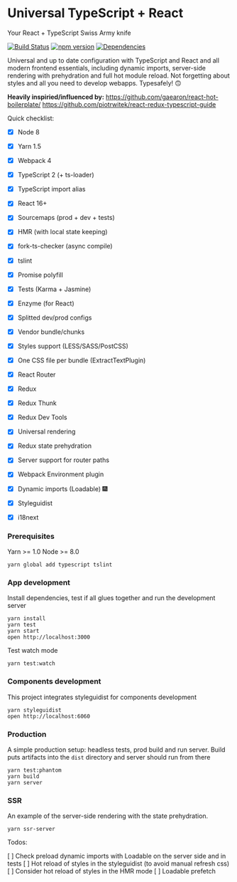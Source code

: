 Universal TypeScript + React
=====================
Your React + TypeScript Swiss Army knife

[![Build Status](https://travis-ci.org/zdanowiczkonrad/universal-typescript-react.svg?branch=master)](https://travis-ci.org/zdanowiczkonrad/universal-typescript-react) [![npm version](https://badge.fury.io/js/universal-typescript-react.svg)](https://badge.fury.io/js/universal-typescript-react) [![Dependencies](https://david-dm.org/zdanowiczkonrad/universal-typescript-react.svg)](https://david-dm.org/zdanowiczkonrad/universal-typescript-react.svg)

Universal and up to date configuration with TypeScript and React and all modern frontend essentials,
including dynamic imports, server-side rendering with prehydration and full hot module reload.
Not forgetting about styles and all you need to develop webapps. Typesafely! 🙃

**Heavily inspiried/influenced by:**
https://github.com/gaearon/react-hot-boilerplate/
https://github.com/piotrwitek/react-redux-typescript-guide

Quick checklist:
* [x] Node 8
* [x] Yarn 1.5
* [x] Webpack 4
* [x] TypeScript 2 (+ ts-loader)
* [x] TypeScript import alias
* [x] React 16+
* [x] Sourcemaps (prod + dev + tests)
* [x] HMR (with local state keeping)
* [x] fork-ts-checker (async compile)
* [x] tslint
* [x] Promise polyfill
* [x] Tests (Karma + Jasmine)
* [x] Enzyme (for React)
* [x] Splitted dev/prod configs
* [x] Vendor bundle/chunks
* [x] Styles support (LESS/SASS/PostCSS)
* [x] One CSS file per bundle (ExtractTextPlugin)
* [x] React Router
* [x] Redux
* [x] Redux Thunk
* [x] Redux Dev Tools
* [x] Universal rendering
* [x] Redux state prehydration
* [x] Server support for router paths
* [x] Webpack Environment plugin
* [x] Dynamic imports (Loadable) 🎆
* [x] Styleguidist
* [x] i18next


### Prerequisites

Yarn >= 1.0
Node >= 8.0 

```
yarn global add typescript tslint
```

### App development
Install dependencies, test if all glues together and run the development server

```
yarn install
yarn test
yarn start
open http://localhost:3000
```

Test watch mode

```
yarn test:watch
```

### Components development
This project integrates styleguidist for components development
```
yarn styleguidist
open http://localhost:6060
```

### Production

A simple production setup: headless tests, prod build and run server.
Build puts artifacts into the `dist` directory and server should run from there

```
yarn test:phantom
yarn build
yarn server
```


### SSR

An example of the server-side rendering with the state prehydration.

```
yarn ssr-server
```

Todos:

[ ] Check preload dynamic imports with Loadable on the server side and in tests
[ ] Hot reload of styles in the styleguidist (to avoid manual refresh css)
[ ] Consider hot reload of styles in the HMR mode
[ ] Loadable prefetch
